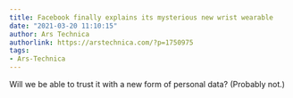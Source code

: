 ```yaml
---
title: Facebook finally explains its mysterious new wrist wearable
date: "2021-03-20 11:10:15"
author: Ars Technica
authorlink: https://arstechnica.com/?p=1750975
tags:
- Ars-Technica
---
```

Will we be able to trust it with a new form of personal data? (Probably not.)
